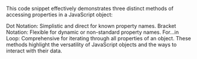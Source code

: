 This code snippet effectively demonstrates three distinct methods of accessing properties in a JavaScript object:

Dot Notation: Simplistic and direct for known property names.
Bracket Notation: Flexible for dynamic or non-standard property names.
For...in Loop: Comprehensive for iterating through all properties of an object.
These methods highlight the versatility of JavaScript objects and the ways to interact with their data.
